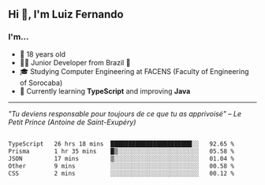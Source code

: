 <h2>Hi 👋, I'm Luiz Fernando</h2>

### I'm...
* 🤟 18 years old
* 👨‍💻 Junior Developer from Brazil 💚
* 🎓 Studying Computer Engineering at FACENS (Faculty of Engineering of Sorocaba)
* 🔭 Currently learning **TypeScript** and improving **Java**

---

_"Tu deviens responsable pour toujours de ce que tu as apprivoisé" – Le Petit Prince (Antoine de Saint-Exupéry)_

##

<!--START_SECTION:waka-->

```txt
TypeScript   26 hrs 18 mins  ███████████████████████░░   92.65 %
Prisma       1 hr 35 mins    █▒░░░░░░░░░░░░░░░░░░░░░░░   05.58 %
JSON         17 mins         ▒░░░░░░░░░░░░░░░░░░░░░░░░   01.04 %
Other        9 mins          ░░░░░░░░░░░░░░░░░░░░░░░░░   00.58 %
CSS          2 mins          ░░░░░░░░░░░░░░░░░░░░░░░░░   00.12 %
```

<!--END_SECTION:waka-->
